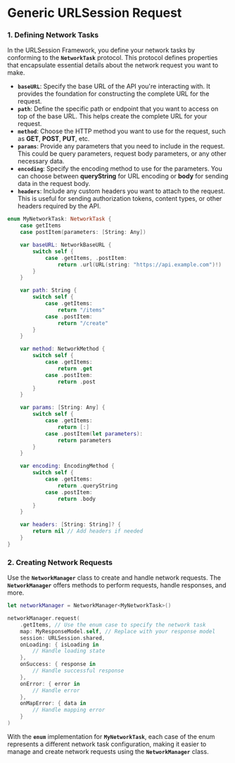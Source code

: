 # Generic URLSession Request

### 1. Defining Network Tasks

In the URLSession Framework, you define your network tasks by conforming to the **`NetworkTask`** protocol. This protocol defines properties that encapsulate essential details about the network request you want to make.

- **`baseURL`**: Specify the base URL of the API you're interacting with. It provides the foundation for constructing the complete URL for the request.
- **`path`**: Define the specific path or endpoint that you want to access on top of the base URL. This helps create the complete URL for your request.
- **`method`**: Choose the HTTP method you want to use for the request, such as **GET**, **POST**, **PUT**, etc.
- **`params`**: Provide any parameters that you need to include in the request. This could be query parameters, request body parameters, or any other necessary data.
- **`encoding`**: Specify the encoding method to use for the parameters. You can choose between **queryString** for URL encoding or **body** for sending data in the request body.
- **`headers`**: Include any custom headers you want to attach to the request. This is useful for sending authorization tokens, content types, or other headers required by the API.

```swift
enum MyNetworkTask: NetworkTask {
    case getItems
    case postItem(parameters: [String: Any])

    var baseURL: NetworkBaseURL {
        switch self {
            case .getItems, .postItem:
                return .url(URL(string: "https://api.example.com")!)
        }
    }

    var path: String {
        switch self {
            case .getItems:
                return "/items"
            case .postItem:
                return "/create"
        }
    }

    var method: NetworkMethod {
        switch self {
            case .getItems:
                return .get
            case .postItem:
                return .post
        }
    }

    var params: [String: Any] {
        switch self {
            case .getItems:
                return [:]
            case .postItem(let parameters):
                return parameters
        }
    }

    var encoding: EncodingMethod {
        switch self {
            case .getItems:
                return .queryString
            case .postItem:
                return .body
        }
    }

    var headers: [String: String]? {
        return nil // Add headers if needed
    }
}
```

### **2. Creating Network Requests**

Use the **`NetworkManager`** class to create and handle network requests. The **`NetworkManager`** offers methods to perform requests, handle responses, and more.

```swift
let networkManager = NetworkManager<MyNetworkTask>()

networkManager.request(
    .getItems, // Use the enum case to specify the network task
    map: MyResponseModel.self, // Replace with your response model
    session: URLSession.shared,
    onLoading: { isLoading in
        // Handle loading state
    },
    onSuccess: { response in
        // Handle successful response
    },
    onError: { error in
        // Handle error
    },
    onMapError: { data in
        // Handle mapping error
    }
)
```

With the **`enum`** implementation for **`MyNetworkTask`**, each case of the enum represents a different network task configuration, making it easier to manage and create network requests using the **`NetworkManager`** class.
